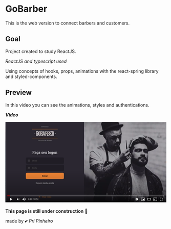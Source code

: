 # GoBarber 

This is the web version to connect barbers and customers.

## Goal 

Project created to study ReactJS.

_ReactJS and typescript used_

Using concepts of hooks, props, animations with the react-spring library and styled-components.

## Preview

In this video you can see the animations, styles and authentications.

**_Video_**

[![GoBarber sample video](src/assets/screenshotVideo.png)](https://youtu.be/gn1CswJa0Vk)



**This page is still under construction** :construction_worker:

made by :two_hearts: _Pri Pinheiro_
